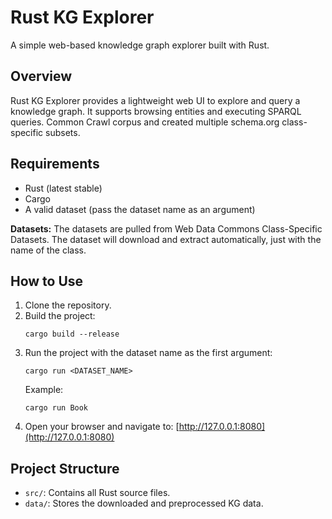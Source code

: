 # Rust KG Explorer

A simple web-based knowledge graph explorer built with Rust.

## Overview

Rust KG Explorer provides a lightweight web UI to explore and query a knowledge graph. It supports browsing entities and executing SPARQL queries.
Common Crawl corpus and created multiple schema.org class-specific subsets.

## Requirements

- Rust (latest stable)
- Cargo
- A valid dataset (pass the dataset name as an argument)

**Datasets:** The datasets are pulled from Web Data Commons Class-Specific Datasets. The dataset will download and extract automatically, just with the name of the class.

## How to Use

1. Clone the repository.
2. Build the project:
   ```
   cargo build --release
   ```
3. Run the project with the dataset name as the first argument:
   ```
   cargo run <DATASET_NAME>
   ```
   Example:
   ```
   cargo run Book
   ```
4. Open your browser and navigate to: [http://127.0.0.1:8080](http://127.0.0.1:8080)

## Project Structure

- `src/`: Contains all Rust source files.
- `data/`: Stores the downloaded and preprocessed KG data.
